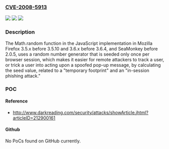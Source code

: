 ### [CVE-2008-5913](https://cve.mitre.org/cgi-bin/cvename.cgi?name=CVE-2008-5913)
![](https://img.shields.io/static/v1?label=Product&message=n%2Fa&color=blue)
![](https://img.shields.io/static/v1?label=Version&message=n%2Fa&color=blue)
![](https://img.shields.io/static/v1?label=Vulnerability&message=n%2Fa&color=brighgreen)

### Description

The Math.random function in the JavaScript implementation in Mozilla Firefox 3.5.x before 3.5.10 and 3.6.x before 3.6.4, and SeaMonkey before 2.0.5, uses a random number generator that is seeded only once per browser session, which makes it easier for remote attackers to track a user, or trick a user into acting upon a spoofed pop-up message, by calculating the seed value, related to a "temporary footprint" and an "in-session phishing attack."

### POC

#### Reference
- http://www.darkreading.com/security/attacks/showArticle.jhtml?articleID=212900161

#### Github
No PoCs found on GitHub currently.

